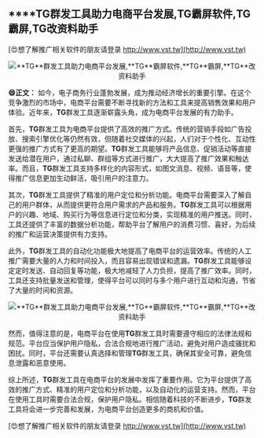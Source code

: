 ## ****TG**群发工具助力电商平台发展,**TG**霸屏软件,**TG**霸屏,**TG**改资料助手**

[😍想了解推广相关软件的朋友请登录 http://www.vst.tw](http://www.vst.tw)

 <center><img src="https://vst.tw/MP4/tuiguang/png/2.png" alt="**TG**群发工具助力电商平台发展,**TG**霸屏软件,**TG**霸屏,**TG**改资料助手"></center>

**😄正文：**
如今，电子商务行业蓬勃发展，成为推动经济增长的重要引擎。在这个竞争激烈的市场中，电商平台需要不断寻找新的方法和工具来提高销售效果和用户体验。近年来，**TG**群发工具逐渐崭露头角，成为电商平台发展的有力助手。

首先，**TG**群发工具为电商平台提供了高效的推广方式。传统的营销手段如广告投放、搜索引擎优化等仍然有效，但随着社交媒体的兴起，人们对于个性化、互动性更强的推广方式有了更高的期望。**TG**群发工具能够将产品信息、促销活动等直接发送给潜在用户，通过私聊、群组等方式进行推广，大大提高了推广效果和触达率。而且，**TG**群发工具支持多样化的内容形式，如图文消息、视频、语音等，使得推广信息更加生动鲜活，吸引用户的注意力。

其次，**TG**群发工具提供了精准的用户定位和分析功能。电商平台需要深入了解自己的用户群体，从而提供更符合用户需求的产品和服务。**TG**群发工具可以根据用户的兴趣、地域、购买行为等信息进行定位和分类，实现精准的用户推送。同时，工具还提供了丰富的数据分析功能，帮助平台了解用户的消费习惯、喜好，为后续的推广和运营决策提供有力支持。

此外，**TG**群发工具的自动化功能极大地提高了电商平台的运营效率。传统的人工推广需要大量的人力和时间投入，而且容易出现错误和遗漏。**TG**群发工具能够设定定时发送、自动回复等功能，极大地减轻了人力负担，提高了推广效率。同时，工具还支持批量发送和管理，使得平台可以同时与多个用户进行互动和沟通，节省了大量的时间和资源。

 <center><img src="https://vst.tw/MP4/tuiguang/png/3.png" alt="**TG**群发工具助力电商平台发展,**TG**霸屏软件,**TG**霸屏,**TG**改资料助手"></center>

然而，值得注意的是，电商平台在使用**TG**群发工具时需要遵守相应的法律法规和规范。平台应当保护用户隐私，合法合规地进行推广活动，避免对用户造成骚扰和困扰。同时，平台还需要认真选择和管理**TG**群发工具，确保其安全可靠，避免信息泄露和恶意使用。

综上所述，**TG**群发工具在电商平台的发展中发挥了重要作用。它为平台提供了高效的推广方式、精准的用户定位和分析功能，以及自动化的运营支持。然而，平台在使用工具时需要合法合规，保护用户隐私。相信随着科技的不断进步，**TG**群发工具将会进一步完善和发展，为电商平台创造更多的商机和价值。

[😍想了解推广相关软件的朋友请登录 http://www.vst.tw](http://www.vst.tw)



